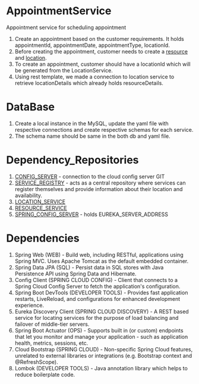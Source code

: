 # AppointmentService
Appointment service for scheduling appointment

1. Create an appointment based on the customer requirements. It holds appointmentId, appointmentDate, appointmentType, locationId.
2. Before creating the appointment, customer needs to create a [resource](https://github.com/akhilP7/ResourceService) and [location](https://github.com/akhilP7/LocationService).
3. To create an appointment, customer should have a locationId which will be generated from the LocationService.
4. Using rest template, we made a connection to location service to retrieve locationDetails which already holds resourceDetails.

# DataBase

1. Create a local instance in the MySQL, update the yaml file with respective connections and create respective schemas for each service.
2. The schema name should be same in the both db and yaml file.

# Dependency_Repositories

1. [CONFIG_SERVER](https://github.com/akhilP7/Config-Server) - connection to the cloud config server GIT
2. [SERVICE_REGISTRY](https://github.com/akhilP7/Service-Registry) - acts as a central repository where services can register themselves and provide information about their location and availability.
3. [LOCATION_SERVICE](https://github.com/akhilP7/LocationService)
4. [RESOURCE_SERVICE](https://github.com/akhilP7/ResourceService)
5. [SPRING_CONFIG_SERVER](https://github.com/akhilP7/spring-config-server) - holds EUREKA_SERVER_ADDRESS

# Dependencies

1. Spring Web (WEB) - Build web, including RESTful, applications using Spring MVC. Uses Apache Tomcat as the default embedded container.
2. Spring Data JPA (SQL) - Persist data in SQL stores with Java Persistence API using Spring Data and Hibernate.
3. Config Client (SPRING CLOUD CONFIG) - Client that connects to a Spring Cloud Config Server to fetch the application's configuration.
4. Spring Boot DevTools (DEVELOPER TOOLS) - Provides fast application restarts, LiveReload, and configurations for enhanced development experience.
5. Eureka Discovery Client (SPRING CLOUD DISCOVERY) - A REST based service for locating services for the purpose of load balancing and failover of middle-tier servers.
6. Spring Boot Actuator (OPS) - Supports built in (or custom) endpoints that let you monitor and manage your application - such as application health, metrics, sessions, etc. 
7. Cloud Bootstrap (SPRING CLOUD) - Non-specific Spring Cloud features, unrelated to external libraries or integrations (e.g. Bootstrap context and @RefreshScope).
8. Lombok (DEVELOPER TOOLS) - Java annotation library which helps to reduce boilerplate code.
